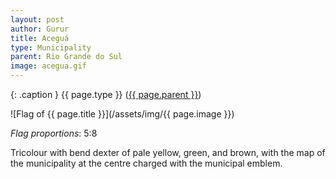 ```yaml
---
layout: post
author: Gurur
title: Aceguá
type: Municipality
parent: Rio Grande do Sul
image: acegua.gif
---
```

{: .caption }
{{ page.type }} ([{{ page.parent }}](/2019/04/14/rio-grande-do-sul.html))

![Flag of {{ page.title }}](/assets/img/{{ page.image }})

*Flag proportions*: 5:8

Tricolour with bend dexter of pale yellow, green, and brown, with the map of the municipality at the centre charged with the municipal emblem.
